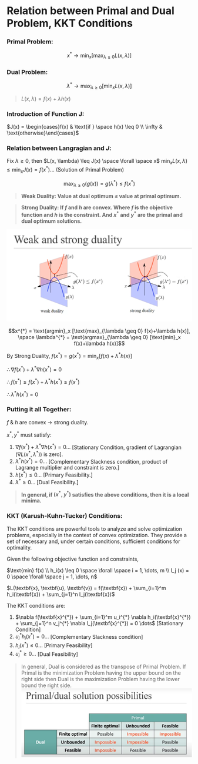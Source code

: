 # Relation between Primal and Dual Problem, KKT Conditions

### **Primal Problem:**
$$x^{*} \rightarrow \text{min}_x [\text{max}_{\lambda \geq 0}  L(x, \lambda)]$$

### **Dual Problem:**
$$\lambda^{*} \rightarrow \text{max}_{\lambda \geq 0} [\text{min}_x  L(x, \lambda)]$$

> $L(x, \lambda) = f(x) + \lambda h(x)$

### **Introduction of Function J:**

$J(x) = \begin{cases}f(x) & \text{if } \space h(x) \leq 0 \\ \infty & \text{otherwise}\end{cases}$

### **Relation between Langragian and $J$:**
Fix $\lambda \geq 0$, then $L(x, \lambda) \leq J(x) \space \forall \space x$
$\text{min}_x L(x, \lambda) \leq \text{min}_x J(x) = f(x^{*}) \dots$ (Solution of Primal Problem)

$$\text{max}_{\lambda \geq 0}(g(x)) = g(\lambda^{*}) \leq f(x^{*})$$

> **Weak Duality: Value at dual optimum $\leq$ value at primal optimum.**

> **Strong Duality: If $f$ and $h$ are convex. Where $f$ is the objective function and $h$ is the constraint. And $x^*$ and $y^*$ are the primal and dual optimum solutions.**  

![/images/weak_strong_duality.png](./images/weak_strong_duality.png)

$$x^{*} = \text{argmin}_x [\text{max}_{\lambda \geq 0} f(x)+\lambda h(x)], \space \lambda^{*} = \text{argmax}_{\lambda \geq 0} [\text{min}_x f(x)+\lambda h(x)]$$

By Strong Duality, $f(x^{*}) = g(x^{*}) = \text{min}_x [f(x) + \lambda^{*}h(x)]$

$\therefore \nabla f(x^{*}) + \lambda^{*} \nabla h(x^{*}) = 0$

$\therefore f(x^{*}) \leq f(x^{*})+\lambda^{*} h(x^{*}) \leq f(x^{*})$

$\therefore \lambda^{*} h(x^{*}) = 0$

### **Putting it all Together:**
$f$ & $h$ are convex $\rightarrow$ strong duality.

$x^{*}, y^{*}$ must satisfy:
1. $\nabla f(x^{*}) + \lambda^{*} \nabla h(x^{*}) = 0 \dots$ [Stationary Condition, gradient of Lagrangian $(\nabla L(x^{*}, \lambda^{*}))$ is zero].
2. $\lambda^{*} h(x^{*}) = 0 \dots$ [Complementary Slackness condition, product of Lagrange multiplier and constraint is zero.]
3. $h(x^{*}) \leq 0 \dots$ [Primary Feasibility.]
4. $\lambda^{*} \geq 0 \dots$ [Dual Feasibility.]

> **In general, if $(x^{*}, y^{*})$ satisfies the above conditions, then it is a local minima.**

### **KKT (Karush-Kuhn-Tucker) Conditions:**
The KKT conditions are powerful tools to analyze and solve optimization problems, especially in the context of convex optimization. They provide a set of necessary and, under certain conditions, sufficient conditions for optimality.

Given the following objective function and constraints,

$\text{min} f(x) \\ h_i(x) \leq 0 \space \forall \space i = 1, \dots, m \\ l_j (x) = 0 \space \forall \space j = 1, \dots, n$

$L(\textbf{x}, \textbf{u}, \textbf{v}) = f(\textbf{x}) + \sum_{i=1}^m h_i(\textbf{x}) + \sum_{j=1}^n l_j(\textbf{x})$

The KKT conditions are: 
1. $\nabla f(\textbf{x}^{*}) + \sum_{i=1}^m u_i^{*} \nabla h_i(\textbf{x}^{*}) + \sum_{j=1}^n v_j^{*} \nabla l_j(\textbf{x}^{*}) = 0 \dots$ [Stationary Condition]  
2. $u_i^{*}h_i(x^{*}) = 0 \dots$ [Complementary Slackness condition]
3. $h_i(x^{*}) \leq 0 \dots$ [Primary Feasibility]
4. $u_i^{*} \geq 0 \dots$ [Dual Feasibility]

> In general, Dual is considered as the transpose of Primal Problem. If Primal is the minimization Problem having the upper bound on the right side then Dual is the maximization Problem having the lower bound the right side.  
![/images/primal_dual_solution.png](./images/primal_dual_solution.png)